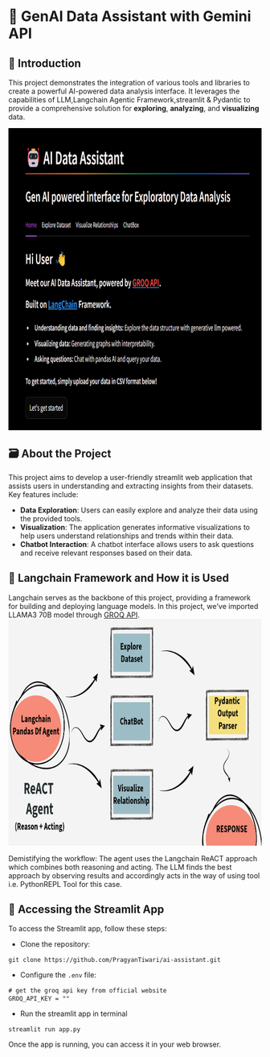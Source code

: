 # 🤖 GenAI Data Assistant with Gemini API

## 🪼 Introduction
This project demonstrates the integration of various tools and libraries to create a powerful AI-powered data analysis interface. It leverages the capabilities of LLM,Langchain Agentic Framework,streamlit & Pydantic to provide a comprehensive solution for **exploring**, **analyzing**, and **visualizing** data.

<img src="images/streamlit img.png" width="1000" height="600">

## 🗃️ About the Project
This project aims to develop a user-friendly streamlit web application that assists users in understanding and extracting insights from their datasets. Key features include:

- **Data Exploration**: Users can easily explore and analyze their data using the provided tools.
- **Visualization**: The application generates informative visualizations to help users understand relationships and trends within their data.
- **Chatbot Interaction**: A chatbot interface allows users to ask questions and receive relevant responses based on their data.


## 🦜 Langchain Framework and How it is Used
Langchain serves as the backbone of this project, providing a framework for building and deploying language models. In this project, we've imported LLAMA3 70B model through [GROQ API](https://groq.com/).
<img src="images/flow.png" width="1000" height="450">

Demistifying the workflow:
The agent uses the Langchain ReACT approach which combines both reasoning and acting. The LLM finds the best approach by observing results and accordingly acts in the way of using tool i.e. PythonREPL Tool for this case.

## 🔮 Accessing the Streamlit App

To access the Streamlit app, follow these steps:

- Clone the repository:
```shell
git clone https://github.com/PragyanTiwari/ai-assistant.git
```
- Configure the `.env` file:
```shell
# get the groq api key from official website
GROQ_API_KEY = "" 
```
- Run the streamlit app in terminal
```shell
streamlit run app.py
```

Once the app is running, you can access it in your web browser.

